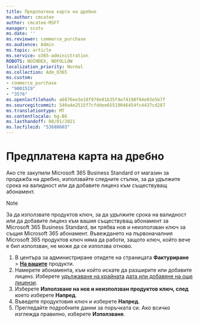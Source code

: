 ```yaml
---
title: Предплатена карта на дребно
ms.author: cmcatee
author: cmcatee-MSFT
manager: scotv
ms.date: ''
ms.reviewer: commerce_purchase
ms.audience: Admin
ms.topic: article
ms.service: o365-administration
ROBOTS: NOINDEX, NOFOLLOW
localization_priority: Normal
ms.collection: Adm_O365
ms.custom:
- commerce_purchase
- "9001519"
- "3576"
ms.openlocfilehash: a6876ee3e10f970e01b35f4e74198f94e03e5b7f
ms.sourcegitcommit: 540a4e2515f7cfddee65519046454fc4437cd287
ms.translationtype: MT
ms.contentlocale: bg-BG
ms.lasthandoff: 08/01/2021
ms.locfileid: "53688603"
---
```

# <a name="retail-prepaid-card"></a>Предплатена карта на дребно

Ако сте закупили Microsoft 365 Business Standard от магазин за продажба на дребно, използвайте следните стъпки, за да удължите срока на валидност или да добавите лиценз към съществуващ абонамент.

> [!NOTE]
> За да използвате продуктов ключ, за да удължите срока на валидност или да добавите лиценз към вашия съществуващ абонамент за Microsoft 365 Business Standard, ви трябва нов и неизползван ключ за същия Microsoft 365 абонамент. Въвеждането на първоначалния Microsoft 365 продуктов ключ няма да работи, защото ключ, който вече е бил използван, не може да се използва отново.

1. В центъра за администриране отидете на страницата **Фактуриране**  >  **[На вашите](https://go.microsoft.com/fwlink/p/?linkid=842054)** продукти.
2. Намерете абонамента, към който искате да разширите или добавите лиценз. Изберете [удължаване на крайната](https://go.microsoft.com/fwlink/p/?linkid=842054) [дата или добавяне на още лицензи](https://go.microsoft.com/fwlink/p/?linkid=842054).
3. Изберете **Използване на нов и неизползван продуктов ключ, след** което изберете **Напред**.
4. Въведете продуктовия ключ и изберете **Напред**.
5. Прегледайте подробните данни за поръчката си. Ако всичко изглежда правилно, изберете **Използване**.